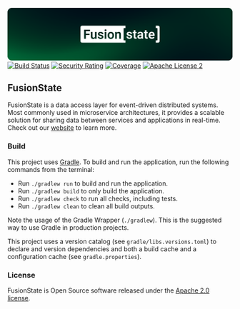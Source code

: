 [![FusionState](./assets/header.png)](https://fusionstate.io)
[![Build Status](https://github.com/fusionstate/fusionstate/actions/workflows/build.yml/badge.svg?branch=main)](https://github.com/fusionstate/fusionstate/actions/workflows/build.yml)
[![Security Rating](https://sonarcloud.io/api/project_badges/measure?project=fusionstate_fusionstate&metric=security_rating)](https://sonarcloud.io/summary/new_code?id=fusionstate_fusionstate)
[![Coverage](https://sonarcloud.io/api/project_badges/measure?project=fusionstate_fusionstate&metric=coverage)](https://sonarcloud.io/summary/new_code?id=fusionstate_fusionstate)
[![Apache License 2](https://img.shields.io/github/license/fusionstate/fusionstate)](https://www.apache.org/licenses/LICENSE-2.0.txt)

## FusionState
FusionState is a data access layer for event-driven distributed systems. Most commonly used in microservice architectures, it provides a scalable solution for sharing data between services and applications in real-time. Check out our [website](https://fusionstate.io) to learn more.

### Build
This project uses [Gradle](https://gradle.org/).
To build and run the application, run the following commands from the terminal:

* Run `./gradlew run` to build and run the application.
* Run `./gradlew build` to only build the application.
* Run `./gradlew check` to run all checks, including tests.
* Run `./gradlew clean` to clean all build outputs.

Note the usage of the Gradle Wrapper (`./gradlew`).
This is the suggested way to use Gradle in production projects.

This project uses a version catalog (see `gradle/libs.versions.toml`) to declare
and version dependencies and both a build cache and a configuration cache 
(see `gradle.properties`).

### License
FusionState is Open Source software released under the [Apache 2.0 license](http://www.apache.org/licenses/LICENSE-2.0.html).
